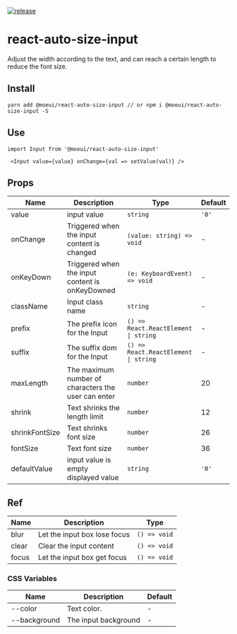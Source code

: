 [![release](https://github.com/moeui/react-auto-size-input/actions/workflows/release.yml/badge.svg)](https://github.com/moeui/react-auto-size-input/actions/workflows/release.yml)

# react-auto-size-input

Adjust the width according to the text, and can reach a certain length to reduce the font size.

## Install

    yarn add @moeui/react-auto-size-input // or npm i @moeui/react-auto-size-input -S

## Use

    import Input from '@moeui/react-auto-size-input'

     <Input value={value} onChange={val => setValue(val)} />

## Props

| Name           | Description                                         | Type                                 | Default    |
| -------------- | --------------------------------------------------- | ------------------------------------ | ---------- |
| value          | input value                                         | `string`                             | `'0'`      |
| onChange       | Triggered when the input content is changed         | `(value: string) => void`            | -          |
| onKeyDown      | Triggered when the input content is onKeyDowned     | `(e: KeyboardEvent) => void`         | -          |
| className      | Input class name                                    | `string`                             | -          |
| prefix         | The prefix icon for the Input                       | `() => React.ReactElement \| string` | -          |
| suffix         | The suffix dom for the Input	                       | `() => React.ReactElement \| string` | -          |
| maxLength      | The maximum number of characters the user can enter | `number`                             | 20         |
| shrink         | Text shrinks the length limit                       | `number`                             | 12         |
| shrinkFontSize | Text shrinks font size                              | `number`                             | 26         |
| fontSize 	     | Text font size                                      | `number`                             | 36         |
| defaultValue   | input value is empty displayed value                | `string`                             | `'0'`      |

## Ref

| Name          | Description                  | Type                         |
| ------------- | ---------------------------- | ---------------------------- |
| blur          | Let the input box lose focus | `() => void`                 |
| clear         | Clear the input content      | `() => void`                 |
| focus         | Let the input box get focus  | `() => void`                 |

### CSS Variables

| Name                | Description             | Default                  |
| ------------------- | ----------------------- | ------------------------ |
| --color             | Text color.             | -                        | 
| --background        | The input background    | -                        | 